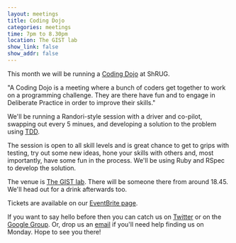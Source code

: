 ```yaml
---
layout: meetings
title: Coding Dojo
categories: meetings
time: 7pm to 8.30pm
location: The GIST lab
show_link: false
show_addr: false
---
```


This month we will be running a [Coding Dojo](http://codingdojo.org/) at ShRUG.

"A Coding Dojo is a meeting where a bunch of coders get together to work on a programming challenge. They are there have fun and to engage in Deliberate Practice in order to improve their skills."


We'll be running a Randori-style session with a driver and co-pilot, swapping out every 5 minues, and developing a solution to the problem using [TDD](http://en.wikipedia.org/wiki/Test-driven_development).

The session is open to all skill levels and is great chance to get to
grips with testing, try out some new ideas, hone your skills with others
and, most importantly, have some fun in the process. We'll be using Ruby and
RSpec to develop the solution.

The venue is [The GIST lab](http://thegisthub.net/). There will be
someone there from around 18.45. We'll head out for a drink afterwards
too.

Tickets are available on our [EventBrite page](http://bit.ly/shrug1203).

If you want to say hello before then you can catch us on
[Twitter](http://twitter.com/sheffieldruby) or on the [Google
Group](http://groups.google.com/group/shrug-members). Or, drop us
an [email](mailto:hello@shrug.org) if you'll need help finding us
on Monday. Hope to see you there!
